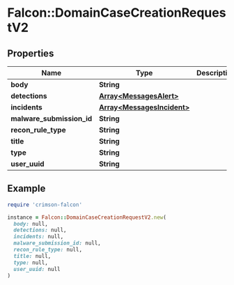 # Falcon::DomainCaseCreationRequestV2

## Properties

| Name | Type | Description | Notes |
| ---- | ---- | ----------- | ----- |
| **body** | **String** |  |  |
| **detections** | [**Array&lt;MessagesAlert&gt;**](MessagesAlert.md) |  |  |
| **incidents** | [**Array&lt;MessagesIncident&gt;**](MessagesIncident.md) |  |  |
| **malware_submission_id** | **String** |  |  |
| **recon_rule_type** | **String** |  |  |
| **title** | **String** |  |  |
| **type** | **String** |  |  |
| **user_uuid** | **String** |  | [optional] |

## Example

```ruby
require 'crimson-falcon'

instance = Falcon::DomainCaseCreationRequestV2.new(
  body: null,
  detections: null,
  incidents: null,
  malware_submission_id: null,
  recon_rule_type: null,
  title: null,
  type: null,
  user_uuid: null
)
```

